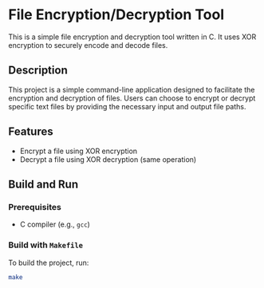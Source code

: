 # File Encryption/Decryption Tool

This is a simple file encryption and decryption tool written in C. It uses XOR encryption to securely encode and decode files.

## Description

This project is a simple command-line application designed to facilitate the encryption and decryption of files. Users can choose to encrypt or decrypt specific text files by providing the necessary input and output file paths.

## Features

- Encrypt a file using XOR encryption
- Decrypt a file using XOR decryption (same operation)

## Build and Run

### Prerequisites
- C compiler (e.g., `gcc`)

### Build with `Makefile`

To build the project, run:

```bash
make